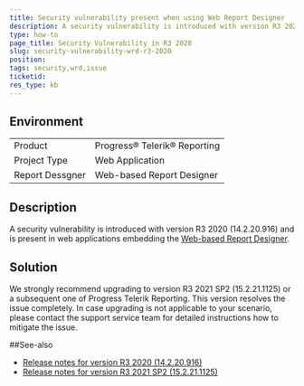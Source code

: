 ```yaml
---
title: Security vulnerability present when using Web Report Designer
description: A security vulnerability is introduced with version R3 2020
type: how-to
page_title: Security Vulnerability in R3 2020
slug: security-vulnerability-wrd-r3-2020
position: 
tags: security,wrd,issue
ticketid: 
res_type: kb
---
```


## Environment
<table>
	<tr>
		<td>Product</td>
		<td>Progress® Telerik® Reporting</td>
	</tr>
	<tr>
		<td>Project Type</td>
		<td>Web Application</td>
	</tr>
	<tr>
		<td>Report Dessgner</td>
		<td>Web-based Report Designer</td>
	</tr>
</table>


## Description
A security vulnerability is introduced with version R3 2020 (14.2.20.916) and is present in web applications embedding the [Web-based Report Designer](https://docs.telerik.com/reporting/web-report-designer).

## Solution
We strongly recommend upgrading to version R3 2021 SP2 (15.2.21.1125) or a subsequent one of Progress Telerik Reporting. This version resolves the issue completely. In case upgrading is not applicable to your scenario, please contact the support service team for detailed instructions how to mitigate the issue. 

##See-also
- [Release notes for version R3 2020 (14.2.20.916)](https://www.telerik.com/support/whats-new/reporting/release-history/progress-telerik-reporting-r3-2020-14-2-20-916)
- [Release notes for version R3 2021 SP2 (15.2.21.1125)](https://www.telerik.com/support/whats-new/reporting/release-history/progress-telerik-reporting-r3-2021-sp2-15-2-21-1125)

